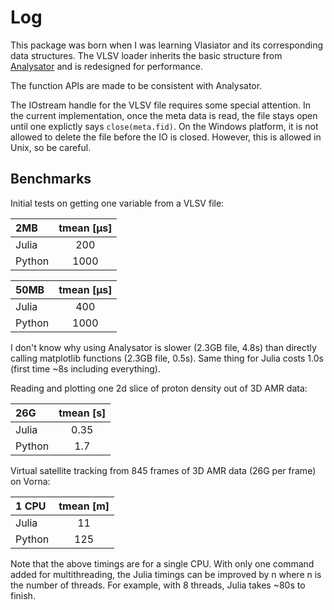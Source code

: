 # Log

This package was born when I was learning Vlasiator and its corresponding data structures.
The VLSV loader inherits the basic structure from [Analysator](https://github.com/fmihpc/analysator) and is redesigned for performance.

The function APIs are made to be consistent with Analysator.

The IOstream handle for the VLSV file requires some special attention.
In the current implementation, once the meta data is read, the file stays open until one explictly says `close(meta.fid)`.
On the Windows platform, it is not allowed to delete the file before the IO is closed.
However, this is allowed in Unix, so be careful.

## Benchmarks

Initial tests on getting one variable from a VLSV file: 

| 2MB   | tmean [μs] |
|:-------|:---------:|
| Julia  | 200    |
| Python | 1000   |

| 50MB   | tmean [μs] |
|:-------|:---------:|
| Julia  | 400    |
| Python | 1000   |

I don't know why using Analysator is slower (2.3GB file, 4.8s) than directly calling matplotlib functions (2.3GB file, 0.5s).
Same thing for Julia costs 1.0s (first time ~8s including everything).

Reading and plotting one 2d slice of proton density out of 3D AMR data:

| 26G   | tmean [s] |
|:-------|:---------:|
| Julia  | 0.35  |
| Python | 1.7   |

Virtual satellite tracking from 845 frames of 3D AMR data (26G per frame) on Vorna:

| 1 CPU   | tmean [m] |
|:-------|:---------:|
| Julia  | 11    |
| Python | 125   |

Note that the above timings are for a single CPU. With only one command added for multithreading, the Julia timings can be improved by n where n is the number of threads. For example, with 8 threads, Julia takes ~80s to finish.